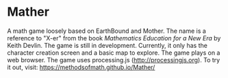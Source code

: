 # Mather
A math game loosely based on EarthBound and Mother. The name is a reference to "X-er" from the book <i>Mathematics Education for a New Era</i> by Keith Devlin. The game is still in development. Currently, it only has the character creation screen and a basic map to explore. The game plays on a web browser. The game uses processing.js (http://processingjs.org). 
To try it out, visit:
https://methodsofmath.github.io/Mather/
